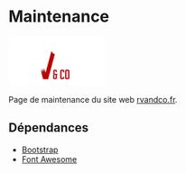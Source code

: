 # Maintenance
![assets/img/logo.png](assets/img/logo.png)

Page de maintenance du site web [rvandco.fr](https://rvandco.fr).

## Dépendances
* [Bootstrap](https://getbootstrap.com/)
* [Font Awesome](https://fontawesome.com/)